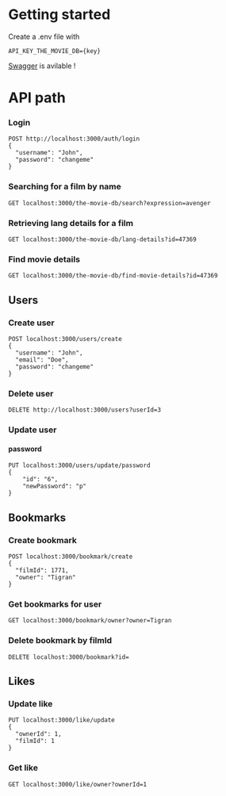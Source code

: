 # Getting started
Create a .env file with 

```
API_KEY_THE_MOVIE_DB={key}
```

[Swagger](http://localhost:3000/api) is avilable ! 

# API path


### Login 
```
POST http://localhost:3000/auth/login
{
  "username": "John",
  "password": "changeme"
}
```

### Searching for a film by name

```
GET localhost:3000/the-movie-db/search?expression=avenger
```

### Retrieving lang details for a film

```
GET localhost:3000/the-movie-db/lang-details?id=47369
```

### Find movie details

```
GET localhost:3000/the-movie-db/find-movie-details?id=47369
```

## Users
### Create user

```
POST localhost:3000/users/create
{
  "username": "John",
  "email": "Doe",
  "password": "changeme"
}

```

### Delete user
``` 
DELETE http://localhost:3000/users?userId=3
``` 

### Update user
#### password
``` 
PUT localhost:3000/users/update/password
{
    "id": "6",
    "newPassword": "p"
}

```


## Bookmarks

### Create bookmark
```
POST localhost:3000/bookmark/create
{
  "filmId": 1771,
  "owner": "Tigran"
}
```

### Get bookmarks for user
```
GET localhost:3000/bookmark/owner?owner=Tigran
```

### Delete bookmark by filmId 
```
DELETE localhost:3000/bookmark?id=
```

## Likes

### Update like 
```
PUT localhost:3000/like/update 
{
  "ownerId": 1,
  "filmId": 1
}
```

### Get like 
```
GET localhost:3000/like/owner?ownerId=1
```
